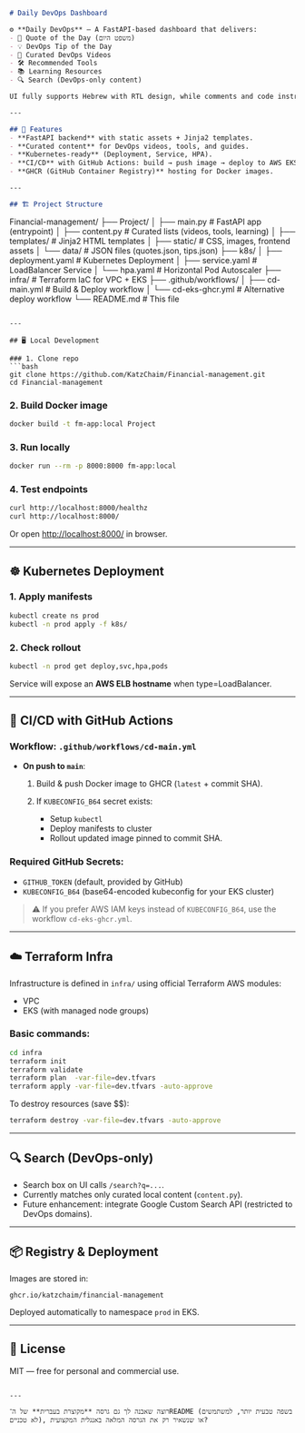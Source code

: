 

```markdown
# Daily DevOps Dashboard

⚙️ **Daily DevOps** — A FastAPI-based dashboard that delivers:
- 📜 Quote of the Day (משפט היום)  
- 💡 DevOps Tip of the Day  
- 🎥 Curated DevOps Videos  
- 🛠 Recommended Tools  
- 📚 Learning Resources  
- 🔍 Search (DevOps-only content)

UI fully supports Hebrew with RTL design, while comments and code instructions are in English.

---

## 🚀 Features
- **FastAPI backend** with static assets + Jinja2 templates.  
- **Curated content** for DevOps videos, tools, and guides.  
- **Kubernetes-ready** (Deployment, Service, HPA).  
- **CI/CD** with GitHub Actions: build → push image → deploy to AWS EKS.  
- **GHCR (GitHub Container Registry)** hosting for Docker images.  

---

## 🏗 Project Structure

```

Financial-management/
├── Project/
│   ├── main.py           # FastAPI app (entrypoint)
│   ├── content.py        # Curated lists (videos, tools, learning)
│   ├── templates/        # Jinja2 HTML templates
│   ├── static/           # CSS, images, frontend assets
│   └── data/             # JSON files (quotes.json, tips.json)
├── k8s/
│   ├── deployment.yaml   # Kubernetes Deployment
│   ├── service.yaml      # LoadBalancer Service
│   └── hpa.yaml          # Horizontal Pod Autoscaler
├── infra/                # Terraform IaC for VPC + EKS
├── .github/workflows/
│   ├── cd-main.yml       # Build & Deploy workflow
│   └── cd-eks-ghcr.yml   # Alternative deploy workflow
└── README.md             # This file

````

---

## 🖥 Local Development

### 1. Clone repo
```bash
git clone https://github.com/KatzChaim/Financial-management.git
cd Financial-management
````

### 2. Build Docker image

```bash
docker build -t fm-app:local Project
```

### 3. Run locally

```bash
docker run --rm -p 8000:8000 fm-app:local
```

### 4. Test endpoints

```bash
curl http://localhost:8000/healthz
curl http://localhost:8000/
```

Or open [http://localhost:8000/](http://localhost:8000/) in browser.

---

## ☸️ Kubernetes Deployment

### 1. Apply manifests

```bash
kubectl create ns prod
kubectl -n prod apply -f k8s/
```

### 2. Check rollout

```bash
kubectl -n prod get deploy,svc,hpa,pods
```

Service will expose an **AWS ELB hostname** when type=LoadBalancer.

---

## 🔄 CI/CD with GitHub Actions

### Workflow: `.github/workflows/cd-main.yml`

* **On push to `main`**:

  1. Build & push Docker image to GHCR (`latest` + commit SHA).
  2. If `KUBECONFIG_B64` secret exists:

     * Setup `kubectl`
     * Deploy manifests to cluster
     * Rollout updated image pinned to commit SHA.

### Required GitHub Secrets:

* `GITHUB_TOKEN` (default, provided by GitHub)
* `KUBECONFIG_B64` (base64-encoded kubeconfig for your EKS cluster)

> ⚠️ If you prefer AWS IAM keys instead of `KUBECONFIG_B64`, use the workflow `cd-eks-ghcr.yml`.

---

## ☁️ Terraform Infra

Infrastructure is defined in `infra/` using official Terraform AWS modules:

* VPC
* EKS (with managed node groups)

### Basic commands:

```bash
cd infra
terraform init
terraform validate
terraform plan  -var-file=dev.tfvars
terraform apply -var-file=dev.tfvars -auto-approve
```

To destroy resources (save $$):

```bash
terraform destroy -var-file=dev.tfvars -auto-approve
```

---

## 🔍 Search (DevOps-only)

* Search box on UI calls `/search?q=...`.
* Currently matches only curated local content (`content.py`).
* Future enhancement: integrate Google Custom Search API (restricted to DevOps domains).

---

## 📦 Registry & Deployment

Images are stored in:

```
ghcr.io/katzchaim/financial-management
```

Deployed automatically to namespace `prod` in EKS.

---

## 📜 License

MIT — free for personal and commercial use.

```

---

רוצה שאבנה לך גם גרסה **מקוצרת בעברית** של ה־README (בשפה טבעית יותר, למשתמשים לא טכניים), או שנשאיר רק את הגרסה המלאה באנגלית המקצועית?
```

